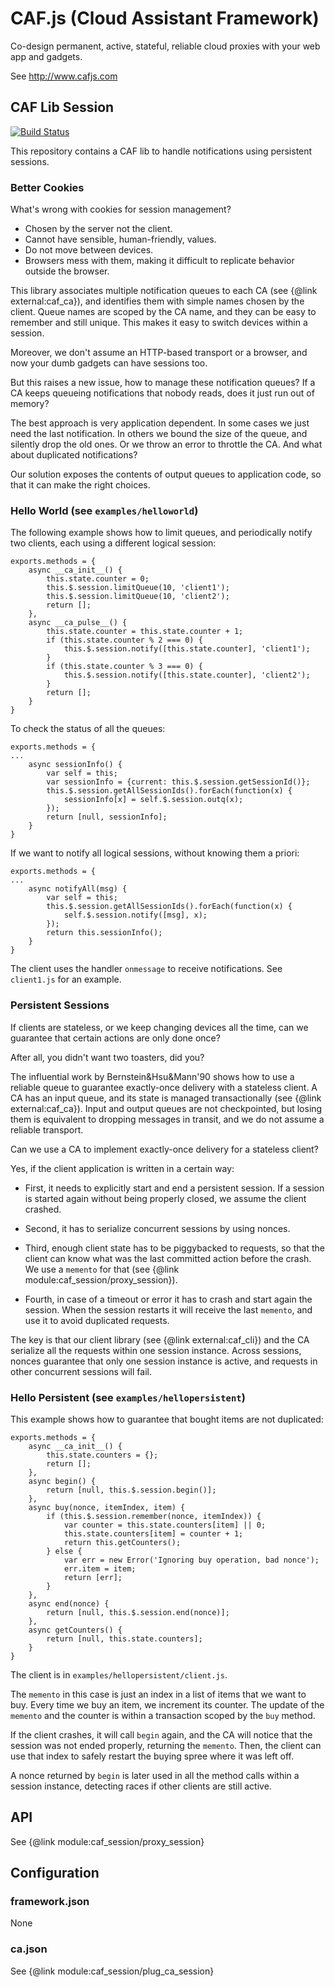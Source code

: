 # CAF.js (Cloud Assistant Framework)

Co-design permanent, active, stateful, reliable cloud proxies with your web app and gadgets.

See http://www.cafjs.com

## CAF Lib Session
[![Build Status](http://ci.cafjs.com/api/badges/cafjs/caf_session/status.svg)](http://ci.cafjs.com/cafjs/caf_session)


This repository contains a CAF lib to handle notifications using persistent sessions.

### Better Cookies

What's wrong with cookies for session management?

* Chosen by the server not the client.
* Cannot have sensible, human-friendly, values.
* Do not move between devices.
* Browsers mess with them, making it difficult to replicate behavior outside the browser.

This library associates multiple notification queues to each CA (see {@link external:caf_ca}), and identifies them with simple names chosen by the client. Queue names are scoped by the CA name, and they can be easy to remember and still unique. This makes it easy to switch devices within a session.

Moreover, we don't assume an HTTP-based transport or a browser, and now your dumb gadgets can have sessions too.

But this raises a new issue, how to manage these notification queues? If a CA keeps queueing notifications that nobody reads, does it just run out of memory?

The best approach is very application dependent. In some cases we just need the last notification. In others we bound the size of the queue, and silently drop the old ones. Or we throw an error to throttle the CA. And what about duplicated notifications?

Our solution exposes the contents of output queues to application code, so that it can make the right choices.

### Hello World (see `examples/helloworld`)

The following example shows how to limit queues, and periodically notify
two clients, each using a different logical session:

```
exports.methods = {
    async __ca_init__() {
        this.state.counter = 0;
        this.$.session.limitQueue(10, 'client1');
        this.$.session.limitQueue(10, 'client2');
        return [];
    },
    async __ca_pulse__() {
        this.state.counter = this.state.counter + 1;
        if (this.state.counter % 2 === 0) {
            this.$.session.notify([this.state.counter], 'client1');
        }
        if (this.state.counter % 3 === 0) {
            this.$.session.notify([this.state.counter], 'client2');
        }
        return [];
    }
}
```

To check the status of all the queues:

```
exports.methods = {
...
    async sessionInfo() {
        var self = this;
        var sessionInfo = {current: this.$.session.getSessionId()};
        this.$.session.getAllSessionIds().forEach(function(x) {
            sessionInfo[x] = self.$.session.outq(x);
        });
        return [null, sessionInfo];
    }
}
```

If we want to notify all logical sessions, without knowing them a priori:

```
exports.methods = {
...
    async notifyAll(msg) {
        var self = this;
        this.$.session.getAllSessionIds().forEach(function(x) {
            self.$.session.notify([msg], x);
        });
        return this.sessionInfo();
    }
}
```

The client uses the handler `onmessage` to receive notifications. See `client1.js` for an example.

### Persistent Sessions

If clients are stateless, or we keep changing devices all the time, can we guarantee that certain actions are only done once?

After all, you didn't want two toasters, did you?

The influential work by Bernstein&Hsu&Mann'90 shows how to use a reliable queue to guarantee exactly-once delivery with a stateless client. A CA has an input queue, and its state is managed transactionally (see  {@link external:caf_ca}). Input and output queues are not checkpointed, but losing them is equivalent to dropping  messages in transit, and we do not assume a reliable transport.

Can we use a CA to implement exactly-once delivery for a stateless client?

Yes, if the client application is written in a certain way:

* First, it needs to explicitly start and end a persistent session. If a session is started again without being properly closed, we assume the client crashed.

* Second, it has to serialize concurrent sessions by using nonces.

* Third, enough client state has to be piggybacked to requests, so that the client can know what was the last committed action before the crash. We use a `memento` for that (see {@link module:caf_session/proxy_session}).

* Fourth, in case of a timeout or error it has to crash and start again the session. When the session restarts it will receive the last `memento`, and use it to avoid duplicated requests.

The key is that our client library (see {@link  external:caf_cli}) and the CA serialize all the requests within one session instance. Across sessions, nonces guarantee that only one session instance is active, and requests in other concurrent sessions will fail.


### Hello Persistent (see `examples/hellopersistent`)

This example shows how to guarantee that bought items are not duplicated:

```
exports.methods = {
    async __ca_init__() {
        this.state.counters = {};
        return [];
    },
    async begin() {
        return [null, this.$.session.begin()];
    },
    async buy(nonce, itemIndex, item) {
        if (this.$.session.remember(nonce, itemIndex)) {
            var counter = this.state.counters[item] || 0;
            this.state.counters[item] = counter + 1;
            return this.getCounters();
        } else {
            var err = new Error('Ignoring buy operation, bad nonce');
            err.item = item;
            return [err];
        }
    },
    async end(nonce) {
        return [null, this.$.session.end(nonce)];
    },
    async getCounters() {
        return [null, this.state.counters];
    }
}
```

The client is in `examples/hellopersistent/client.js`.

The `memento` in this case is just an index in a list of items that we want to buy. Every time we buy an item, we increment its counter. The update of the `memento` and the counter is within a transaction scoped by the `buy` method.

If the client crashes, it will call `begin` again, and the CA will notice that the session was not ended properly, returning the `memento`. Then, the client can use that index to safely restart the buying spree where it was left off.

A nonce returned by `begin` is later used in all the method calls within a session instance, detecting races if other clients are still active.

## API

See {@link module:caf_session/proxy_session}

## Configuration

### framework.json

None

### ca.json

See {@link module:caf_session/plug_ca_session}

